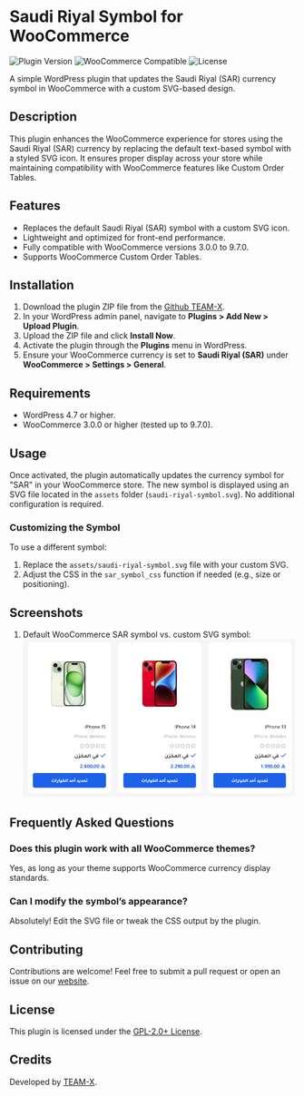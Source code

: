 # Saudi Riyal Symbol for WooCommerce

![Plugin Version](https://img.shields.io/badge/version-1.0.0-blue.svg) ![WooCommerce Compatible](https://img.shields.io/badge/WooCommerce-3.0.0%20to%209.7.0-brightgreen.svg) ![License](https://img.shields.io/badge/license-GPL--2.0%2B-orange.svg)

A simple WordPress plugin that updates the Saudi Riyal (SAR) currency symbol in WooCommerce with a custom SVG-based design.

## Description

This plugin enhances the WooCommerce experience for stores using the Saudi Riyal (SAR) currency by replacing the default text-based symbol with a styled SVG icon. It ensures proper display across your store while maintaining compatibility with WooCommerce features like Custom Order Tables.

## Features

- Replaces the default Saudi Riyal (SAR) symbol with a custom SVG icon.
- Lightweight and optimized for front-end performance.
- Fully compatible with WooCommerce versions 3.0.0 to 9.7.0.
- Supports WooCommerce Custom Order Tables.

## Installation

1. Download the plugin ZIP file from the [Github TEAM-X](https://github.com/TeamXDigital/saudi_riyal_symbol).
2. In your WordPress admin panel, navigate to **Plugins > Add New > Upload Plugin**.
3. Upload the ZIP file and click **Install Now**.
4. Activate the plugin through the **Plugins** menu in WordPress.
5. Ensure your WooCommerce currency is set to **Saudi Riyal (SAR)** under **WooCommerce > Settings > General**.

## Requirements

- WordPress 4.7 or higher.
- WooCommerce 3.0.0 or higher (tested up to 9.7.0).

## Usage

Once activated, the plugin automatically updates the currency symbol for "SAR" in your WooCommerce store. The new symbol is displayed using an SVG file located in the `assets` folder (`saudi-riyal-symbol.svg`). No additional configuration is required.

### Customizing the Symbol

To use a different symbol:
1. Replace the `assets/saudi-riyal-symbol.svg` file with your custom SVG.
2. Adjust the CSS in the `sar_symbol_css` function if needed (e.g., size or positioning).

## Screenshots

1. Default WooCommerce SAR symbol vs. custom SVG symbol:
   ![Saudi Riyal Symbol Screenshot](https://raw.githubusercontent.com/TeamXDigital/saudi_riyal_symbol/main/assets/Screenshot.png)

## Frequently Asked Questions

### Does this plugin work with all WooCommerce themes?
Yes, as long as your theme supports WooCommerce currency display standards.

### Can I modify the symbol’s appearance?
Absolutely! Edit the SVG file or tweak the CSS output by the plugin.

## Contributing

Contributions are welcome! Feel free to submit a pull request or open an issue on our [website](https://team-x.digital/).

## License

This plugin is licensed under the [GPL-2.0+ License](http://www.gnu.org/licenses/gpl-2.0.txt).

## Credits

Developed by [TEAM-X](https://team-x.digital/).